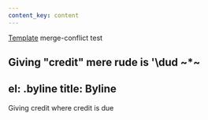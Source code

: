```yaml
---
content_key: content
---
```

[Template](../../patterns/03-templates-00-page/03-templates-00-page.html) merge-conflict test

Giving \"credit"
mere rude is '\dud
~*~
---
el: .byline
title: Byline
---
Giving credit where credit is due
